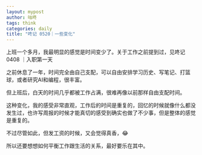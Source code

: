 ```yaml
---
layout: mypost
author: 咕咚
tags: think
categories: daily
title: "咚记 0520｜一些变化"
---
```


上班一个多月，我最明显的感觉是时间变少了。关于工作之前提到过，见咚记 0408 ｜入职第一天



之前休息了一年，时间完全由自己支配，可以自由安排学习历史、写笔记、打篮球，或者研究AI和编程，很丰富。



但上班后，白天的时间几乎都被工作占满，很难再像以前那样自由支配时间。



这种变化，我的感受非常直观，工作后的时间是重复的，回忆的时候就像什么都没发生过，也许写周报的时候才能真切的感受到确实也做了不少事，但是整体的感觉是重复的。



不过尽管如此，但发工资的时候，又会觉得真香，😂



所以还要想想如何平衡工作跟生活的关系，最好要乐在其中。